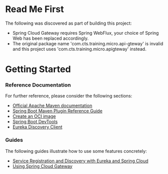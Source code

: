 # Read Me First
The following was discovered as part of building this project:

* Spring Cloud Gateway requires Spring WebFlux, your choice of Spring Web has been replaced accordingly.
* The original package name 'com.cts.training.micro.api-gteway' is invalid and this project uses 'com.cts.training.micro.apigteway' instead.

# Getting Started

### Reference Documentation
For further reference, please consider the following sections:

* [Official Apache Maven documentation](https://maven.apache.org/guides/index.html)
* [Spring Boot Maven Plugin Reference Guide](https://docs.spring.io/spring-boot/docs/2.5.0/maven-plugin/reference/html/)
* [Create an OCI image](https://docs.spring.io/spring-boot/docs/2.5.0/maven-plugin/reference/html/#build-image)
* [Spring Boot DevTools](https://docs.spring.io/spring-boot/docs/2.5.0/reference/htmlsingle/#using-boot-devtools)
* [Eureka Discovery Client](https://docs.spring.io/spring-cloud-netflix/docs/current/reference/html/#service-discovery-eureka-clients)

### Guides
The following guides illustrate how to use some features concretely:

* [Service Registration and Discovery with Eureka and Spring Cloud](https://spring.io/guides/gs/service-registration-and-discovery/)
* [Using Spring Cloud Gateway](https://github.com/spring-cloud-samples/spring-cloud-gateway-sample)

